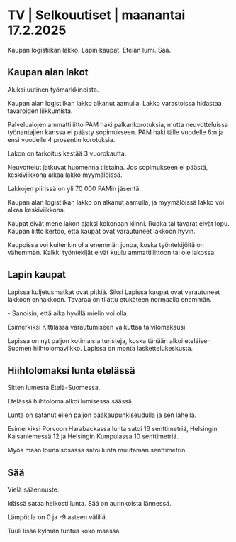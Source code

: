 # TV \| Selkouutiset \| maanantai 17.2.2025

Kaupan logistiikan lakko. Lapin kaupat. Etelän lumi. Sää.

## Kaupan alan lakot

Aluksi uutinen työmarkkinoista.

Kaupan alan logistiikan lakko alkanut aamulla. Lakko varastoissa hidastaa tavaroiden liikkumista.

Palvelualojen ammattiliitto PAM haki palkankorotuksia, mutta neuvotteluissa työnantajien kanssa ei päästy sopimukseen. PAM haki tälle vuodelle 6:n ja ensi vuodelle 4 prosentin korotuksia.

Lakon on tarkoitus kestää 3 vuorokautta.

Neuvottelut jatkuvat huomenna tiistaina. Jos sopimukseen ei päästä, keskiviikkona alkaa lakko myymälöissä.

Lakkojen piirissä on yli 70 000 PAMin jäsentä.

Kaupan alan logistiikan lakko on alkanut aamulla, ja myymälöissä lakko voi alkaa keskiviikkona.

Kaupat eivät mene lakon ajaksi kokonaan kiinni. Ruoka tai tavarat eivät lopu. Kaupan liitto kertoo, että kaupat ovat varautuneet lakkoon hyvin.

Kaupoissa voi kuitenkin olla enemmän jonoa, koska työntekijöitä on vähemmän. Kaikki työntekijät eivät kuulu ammattiliittoon tai ole lakossa.

## Lapin kaupat

Lapissa kuljetusmatkat ovat pitkiä. Siksi Lapissa kaupat ovat varautuneet lakkoon ennakkoon. Tavaraa on tilattu etukäteen normaalia enemmän.

\- Sanoisin, että aika hyvillä mielin voi olla.

Esimerkiksi Kittilässä varautumiseen vaikuttaa talvilomakausi.

Lapissa on nyt paljon kotimaisia turisteja, koska tänään alkoi eteläisen Suomen hiihtolomaviikko. Lapissa on monta laskettelukeskusta.

## Hiihtolomaksi lunta etelässä

Sitten lumesta Etelä-Suomessa.

Etelässä hiihtoloma alkoi lumisessa säässä.

Lunta on satanut eilen paljon pääkaupunkiseudulla ja sen lähellä.

Esimerkiksi Porvoon Harabackassa lunta satoi 16 senttimetriä, Helsingin Kaisaniemessä 12 ja Helsingin Kumpulassa 10 senttimetriä.

Myös maan lounaisosassa satoi lunta muutaman senttimetrin.

## Sää

Vielä sääennuste.

Idässä sataa heikosti lunta. Sää on aurinkoista lännessä.

Lämpötila on 0 ja -9 asteen välillä.

Tuuli lisää kylmän tuntua koko maassa.

